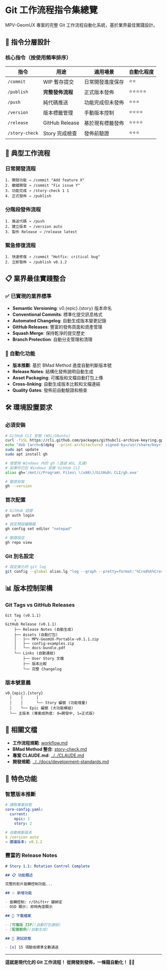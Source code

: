 # Git 工作流程指令集總覽

MPV-GeomUX 專案的完整 Git 工作流程自動化系統，基於業界最佳實踐設計。

## 🎯 指令分層設計

### 核心指令（按使用頻率排序）

| 指令           | 用途             | 適用場景         | 自動化程度 |
| -------------- | ---------------- | ---------------- | ---------- |
| `/commit`      | WIP 暫存提交     | 日常開發進度保存 | ⭐⭐       |
| `/publish`     | **完整發佈流程** | 正式版本發佈     | ⭐⭐⭐⭐⭐ |
| `/push`        | 純代碼推送       | 功能完成但未發佈 | ⭐⭐⭐     |
| `/version`     | 版本標籤管理     | 手動版本控制     | ⭐⭐⭐⭐   |
| `/release`     | GitHub Release   | 基於現有標籤發佈 | ⭐⭐⭐⭐   |
| `/story-check` | Story 完成檢查   | 發佈前驗證       | ⭐⭐⭐     |

## 🔄 典型工作流程

### 日常開發流程

```
1. 開發功能 → /commit "Add feature X"
2. 繼續開發 → /commit "Fix issue Y"
3. 功能完成 → /story-check 1 1
4. 正式發佈 → /publish
```

### 分階段發佈流程

```
1. 推送代碼 → /push
2. 建立版本 → /version auto
3. 製作 Release → /release latest
```

### 緊急修復流程

```
1. 快速修復 → /commit "Hotfix: critical bug"
2. 立即發佈 → /publish v0.1.2
```

## 📋 業界最佳實踐整合

### ✅ 已實現的業界標準

- **Semantic Versioning**: v0.{epic}.{story} 版本命名
- **Conventional Commits**: 標準化提交訊息格式
- **Automated Changelog**: 自動生成版本變更記錄
- **GitHub Releases**: 豐富的發佈頁面和資產管理
- **Squash Merge**: 保持乾淨的提交歷史
- **Branch Protection**: 自動分支管理和清理

### 🚀 自動化功能

- **版本推斷**: 基於 BMad Method 進度自動判斷版本號
- **Release Notes**: 結構化發佈說明自動生成
- **Asset Packaging**: 可攜版和文檔自動打包上傳
- **Cross-linking**: 自動生成版本比較和文檔連結
- **Quality Gates**: 發佈前自動驗證和檢查

## 🛠️ 環境設置要求

### 必須安裝

```bash
# GitHub CLI 安裝 (WSL/Ubuntu)
curl -fsSL https://cli.github.com/packages/githubcli-archive-keyring.gpg | sudo dd of=/usr/share/keyrings/githubcli-archive-keyring.gpg
echo "deb [arch=$(dpkg --print-architecture) signed-by=/usr/share/keyrings/githubcli-archive-keyring.gpg] https://cli.github.com/packages stable main" | sudo tee /etc/apt/sources.list.d/github-cli.list > /dev/null
sudo apt update
sudo apt install gh

# 或使用 Windows 內的 gh (透過 WSL 互通)
# 如果你已在 Windows 安裝 GitHub CLI
alias gh='/mnt/c/Program\ Files\ \(x86\)/GitHub\ CLI/gh.exe'

# 驗證安裝
gh --version
```

### 首次配置

```bash
# GitHub 認證
gh auth login

# 設定預設編輯器
gh config set editor "notepad"

# 驗證設定
gh repo view
```

### Git 別名設定

```bash
# 設定美化的 git log
git config --global alias.lg "log --graph --pretty=format:'%Cred%h%Creset -%C(yellow)%d%Creset %s %Cgreen(%cr) %C(bold blue)<%an>%Creset' --abbrev-commit"
```

## 📊 版本控制架構

### Git Tags vs GitHub Releases

```
Git Tag (v0.1.1)
    ↓
GitHub Release (v0.1.1)
    ├── Release Notes (自動生成)
    ├── Assets (自動打包)
    │   ├── MPV-GeomUX-Portable-v0.1.1.zip
    │   ├── config-examples.zip
    │   └── docs-bundle.pdf
    └── Links (自動連結)
        ├── User Story 文檔
        ├── 版本比較
        └── 完整 Changelog
```

### 版本號意義

```
v0.{epic}.{story}
  │    │      │
  │    │      └── Story 編號 (功能增量)
  │    └── Epic 編號 (大功能模組)
  └── 主版本 (專案成熟度: 0=開發中, 1=正式版)
```

## 🔗 相關文檔

- **工作流程規範**: [workflow.md](workflow.md)
- **BMad Method 整合**: [story-check.md](story-check.md)
- **專案 CLAUDE.md**: [../../CLAUDE.md](../../CLAUDE.md)
- **開發規範**: [../../docs/development-standards.md](../../docs/development-standards.md)

## 🎉 特色功能

### 智慧版本推斷

```yaml
# 讀取專案狀態
core-config.yaml:
  current:
    epic: 1
    story: 2

# 自動推斷版本
$ /version auto
→ 建議版本: v0.1.2
```

### 豐富的 Release Notes

```markdown
# Story 1.1: Rotation Control Complete

## 📋 功能概述

完整的影片旋轉控制功能...

## ✨ 新增功能

- 旋轉控制: r/Shift+r 鍵綁定
- OSD 顯示: 即時角度顯示

## 💾 下載檔案

- [可攜版 ZIP](自動打包連結)
- [配置範例](自動生成)

## 🧪 測試狀態

- [x] 15 項驗收標準全數通過
```

---

**這就是現代化的 Git 工作流程！**
**從開發到發佈，一條龍自動化！** 🚀✨
